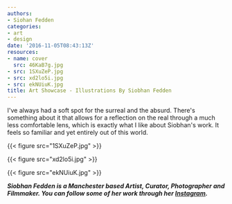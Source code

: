 ```yaml
---
authors:
- Siohan Fedden
categories:
- art
- design
date: '2016-11-05T08:43:13Z'
resources:
- name: cover
  src: 46KaB7g.jpg
- src: 1SXuZeP.jpg
- src: xd2lo5i.jpg
- src: ekNUiuK.jpg
title: Art Showcase - Illustrations By Siobhan Fedden
---
```

I've always had a soft spot for the surreal and the absurd. There's something about it that allows for a reflection on the real through a much less comfortable lens, which is exactly what I like about Siobhan's work. It feels so familiar and yet entirely out of this world.

{{< figure src="1SXuZeP.jpg" >}}

{{< figure src="xd2lo5i.jpg" >}}

{{< figure src="ekNUiuK.jpg" >}}

_**Siobhan Fedden is a Manchester based Artist, Curator, Photographer and Filmmaker. You can follow some of her work through her [Instagram](https://www.instagram.com/siobhanfedden/?hl=en "").**_